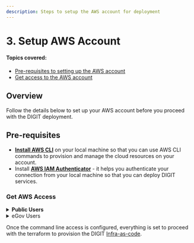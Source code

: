 ```yaml
---
description: Steps to setup the AWS account for deployment
---
```


# 3. Setup AWS Account

#### Topics covered:

* [Pre-requisites to setting up the AWS account](3.-setup-aws-account.md#pre-requisites)
* [Get access to the AWS account](3.-setup-aws-account.md#get-aws-access)

## Overview

Follow the details below to set up your AWS account before you proceed with the DIGIT deployment.

## Pre-requisites

* [**Install AWS CLI**](https://docs.aws.amazon.com/cli/latest/userguide/cli-chap-install.html) on your local machine so that you can use AWS CLI commands to provision and manage the cloud resources on your account.
* Install [**AWS IAM Authenticator**](https://docs.aws.amazon.com/eks/latest/userguide/install-aws-iam-authenticator.html) - it helps you authenticate your connection from your local machine so that you can deploy DIGIT services.

### **Get AWS Access**

<details>

<summary><strong>Public Users</strong></summary>

* Sign up for the AWS account if you do not already have one. Use this link to [get started](https://aws.amazon.com/getting-started/)
* Use the [**AWS IAM User**](https://docs.aws.amazon.com/IAM/latest/UserGuide/id\_users\_create.html) **credentials provided** for the Terraform ([**Infra-as-code**](../azure/3.-infra-as-code-terraform.md)) to connect with your AWS account and provision the cloud resources.
* You'll get a **Secret Access Key** and **Access Key ID**. **Save the keys.**
* Open the terminal. Run the following command you have installed on the AWS CLI and use the credentials. (Provide the credentials and leave the region and output format blank).

**Note: Make sure the profile name provided in the commands below is also used in the Terraform scripts as the AWS profile.**&#x20;

```
aws configure --profile digit-quickstart-poc 

AWS Access Key ID []:<Your access key>
AWS Secret Access Key []:<Your secret key>
Default region name []: ap-south-1
Default output format []: text
```

* The above will create the following file in your machine under the user home directory. /path/to/user/home/.aws/credentials

```
[digit-quickstart-poc] 
aws_access_key_id=*********** 
aws_secret_access_key=*************************
```

</details>

<details>

<summary>eGov Users</summary>

eGov folks can request internal AWS account access. Follow the instructions below. Note that the access is time-bound and valid only for 2 hours. If it goes beyond a few hours you may need to get the latest session token from the below URL.

1. You need an eGov email account for setup.
2. In the Chrome browser, log in with your eGov Google account. The browser profile is set to the eGov official gSuite account.
   1.  Then use the following URL to access your AWS access

       * [https://egov.awsapps.com/start/](https://egov.awsapps.com/start/)
       * Choose the "egov-workshop-training" account
       * Select "Administration Access"
       * Get your AWS access key, secret and session token from the link "command-line-access". Follow the remaining instructions depending on your OS.
       * Run the below commands on a terminal/command prompt

       **Note: Make sure the profile name provided in the commands below is also used in the Terraform scripts as the AWS profile.** &#x20;

       1. `aws configure --profile digit-quickstart-poc`&#x20;
       2. `aws configure --profile digit-quickstart-poc set aws_session_token`` `_`<add_your_session_token>`_
       3. `export AWS_PROFILE=digit-quickstart-poc`
       4. Your AWS account setup is done and you can execute [aws cli commands](https://aws.amazon.com/cli/) to confirm. For example:&#x20;

       `aws s3 ls`

&#x20;     You should be able to see the list of S3 buckets created.

Optionally, choose the "management console" option to log in to AWS Console UI and explore the various services without creating anything.

**NOTE**:

1. By default, you will get read-only access (you do not have permission to provision the resources in the eGov AWS account). To get admin access contact Karthik (karthik.d@egovernments.org).
2. AWS Session Tokens have 24 hours of active time. Once the time is over the session tokens expire. You can get the new credentials from the AWS management console [here](https://egov.awsapps.com/start#/). Make sure to update the AWS credentials file in the path below - `/path/to/user/home/.aws/credentials`

</details>

Once the command line access is configured, everything is set to proceed with the terraform to provision the DIGIT [Infra-as-code](https://medium.com/technology-hits/what-is-infrastructure-as-code-32eca55ef76f).

